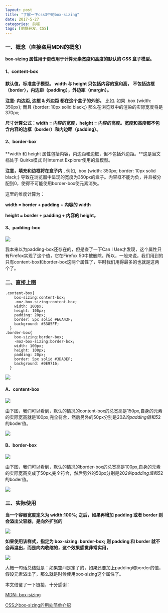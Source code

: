 ```yaml
---
layout: post
title: "了解一下css3中的box-sizing"
date: 2017-5-27
categories: 前端
tags: [前端开发，CSS]
---
```




<!-- more -->

### 一、概念（直接盗用MDN的概念）

**box-sizing 属性用于更改用于计算元素宽度和高度的默认的 CSS 盒子模型。**

#### 1、content-box

**默认值，标准盒子模型。 width 与 height 只包括内容的宽和高， 不包括边框（border），内边距（padding），外边距（margin）。**

**注意: 内边距, 边框 & 外边距 都在这个盒子的外部。** 比如. 如果 .box {width: 350px}; 而且 {border: 10px solid black;} 那么在浏览器中的渲染的实际宽度将是370px;

**尺寸计算公式：width = 内容的宽度，height = 内容的高度。宽度和高度都不包含内容的边框（border）和内边距（padding）。**

#### 2、border-box

**width 和 height 属性包括内容，内边距和边框，但不包括外边距。**这是当文档处于 Quirks模式 时Internet Explorer使用的盒模型。

**注意，填充和边框将在盒子内** , 例如, .box {width: 350px; border: 10px solid black;} 导致在浏览器中呈现的宽度为350px的盒子。内容框不能为负，并且被分配到0，使得不可能使用border-box使元素消失。

这里的维度计算为：

**width = border + padding + 内容的 width**

**height = border + padding + 内容的 height。**

#### 3、padding-box

![](http://oq2sjn05e.bkt.clouddn.com/2017-5-27-FEW-css3%20box-sizing-1.png)

我本来以为padding-box还存在的，但是查了一下Can I Use才发现，这个属性只有Firefox实现了这个值，它在Firefox 50中被删除。所以，一般来说，我们用到的只有content-box和border-box这两个属性了，平时我们用得最多的也就是这两个了。

### 二、直接上图

	.content-box{
        box-sizing:content-box;
        -moz-box-sizing:content-box;
        width: 100px;
        height: 100px;
        padding: 20px;
        border: 5px solid #E6A43F;
        background: #3385FF;
      }
    .border-box{
        box-sizing:border-box;
        -moz-box-sizing:border-box;
        width: 100px;
        height: 100px;
        padding: 20px;
        border: 5px solid #3DA3EF;
        background: #0E9716;
      }

![](http://oq2sjn05e.bkt.clouddn.com/2017-5-27-FEW-css3%20box-sizing-2.png)

#### A、content-box

![](http://oq2sjn05e.bkt.clouddn.com/2017-5-27-FEW-css3%20box-sizing-3.png)

由下图，我们可以看到，默认的情况的content-box的总宽高是150px,自身的元素的实际宽高就是100px,完全符合，然后另外的50px分别是20*2的padding值和5*2的boder值。

![](http://oq2sjn05e.bkt.clouddn.com/2017-5-27-FEW-css3%20box-sizing-5.png)


#### B、border-box

![](http://oq2sjn05e.bkt.clouddn.com/2017-5-27-FEW-css3%20box-sizing-4.png)

由下图，我们可以看到，默认的情况的border-box的总宽高是100px,自身的元素的实际宽高变成了50px,完全符合，然后另外的50px分别是20*2的padding值和5*2的boder值。

![](http://oq2sjn05e.bkt.clouddn.com/2017-5-27-FEW-css3%20box-sizing-6.png)

### 三、实际使用

**当一个容器宽度定义为 width:100%;  之后，如果再增加 padding 或者 border 则会溢出父容器，是向外扩张的**

![](http://oq2sjn05e.bkt.clouddn.com/2017-5-27-FEW-css3%20box-sizing-7.jpg)

**如果使用该样式，指定为 box-sizing: border-box; 则 padding 和 border 就不会再溢出，而是向内收缩的，这个效果感觉非常实用，**

![](http://oq2sjn05e.bkt.clouddn.com/2017-5-27-FEW-css3%20box-sizing-8.jpg)


大概一句话总结就是：如果空间是定了的，如果还要加上padding和border的值，假设元素溢出了，那么就是时候使用box-sizing这个属性了。


本文借鉴了一下链接，十分感谢：

<a href="https://developer.mozilla.org/zh-CN/docs/Web/CSS/box-sizing">MDN- box-sizing</a>


<a href="http://blog.csdn.net/zhouzme/article/details/38621155">CSS之box-sizing的用处简单介绍</a>
